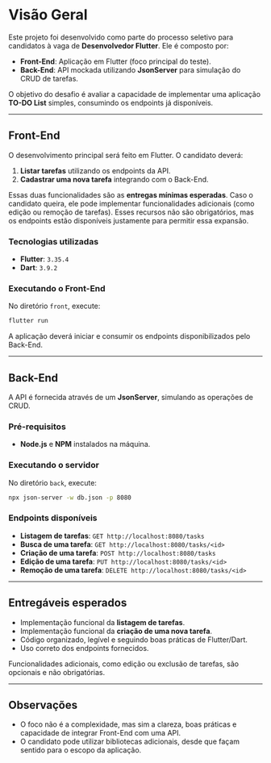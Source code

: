 # Visão Geral

Este projeto foi desenvolvido como parte do processo seletivo para candidatos à vaga de **Desenvolvedor Flutter**.
Ele é composto por:

* **Front-End**: Aplicação em Flutter (foco principal do teste).
* **Back-End**: API mockada utilizando **JsonServer** para simulação do CRUD de tarefas.

O objetivo do desafio é avaliar a capacidade de implementar uma aplicação **TO-DO List** simples, consumindo os endpoints já disponíveis.

---

## Front-End

O desenvolvimento principal será feito em Flutter.
O candidato deverá:

1. **Listar tarefas** utilizando os endpoints da API.
2. **Cadastrar uma nova tarefa** integrando com o Back-End.

Essas duas funcionalidades são as **entregas mínimas esperadas**.
Caso o candidato queira, ele pode implementar funcionalidades adicionais (como edição ou remoção de tarefas). Esses recursos não são obrigatórios, mas os endpoints estão disponíveis justamente para permitir essa expansão.

### Tecnologias utilizadas

* **Flutter**: `3.35.4`
* **Dart**: `3.9.2`

### Executando o Front-End

No diretório `front`, execute:

```sh
flutter run
```

A aplicação deverá iniciar e consumir os endpoints disponibilizados pelo Back-End.

---

## Back-End

A API é fornecida através de um **JsonServer**, simulando as operações de CRUD.

### Pré-requisitos

* **Node.js** e **NPM** instalados na máquina.

### Executando o servidor

No diretório `back`, execute:

```sh
npx json-server -w db.json -p 8080
```

### Endpoints disponíveis

* **Listagem de tarefas**: `GET http://localhost:8080/tasks`
* **Busca de uma tarefa**: `GET http://localhost:8080/tasks/<id>`
* **Criação de uma tarefa**: `POST http://localhost:8080/tasks`
* **Edição de uma tarefa**: `PUT http://localhost:8080/tasks/<id>`
* **Remoção de uma tarefa**: `DELETE http://localhost:8080/tasks/<id>`

---

## Entregáveis esperados

* Implementação funcional da **listagem de tarefas**.
* Implementação funcional da **criação de uma nova tarefa**.
* Código organizado, legível e seguindo boas práticas de Flutter/Dart.
* Uso correto dos endpoints fornecidos.

Funcionalidades adicionais, como edição ou exclusão de tarefas, são opcionais e não obrigatórias.

---

## Observações

* O foco não é a complexidade, mas sim a clareza, boas práticas e capacidade de integrar Front-End com uma API.
* O candidato pode utilizar bibliotecas adicionais, desde que façam sentido para o escopo da aplicação.

